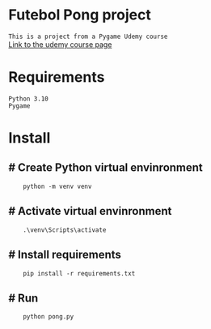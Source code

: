 #
# Futebol Pong project
`This is a project from a Pygame Udemy course`
<br>
[Link to the udemy course page](https://www.udemy.com/course/python-pygame-e-gdscript-para-jogos/)
#
# Requirements
`Python 3.10`
<br>
`Pygame` 
#
# Install

## # Create Python virtual envinronment
```
    python -m venv venv
```
## # Activate virtual envinronment
```
    .\venv\Scripts\activate
```
## # Install requirements
```
    pip install -r requirements.txt
```
## # Run
```
    python pong.py
```


